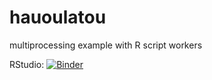 # hauoulatou
multiprocessing example with R script workers

RStudio: [![Binder](http://mybinder.org/badge.svg)](http://beta.mybinder.org/v2/gh/pnavaro/hauoulatou/master?urlpath=rstudio)


